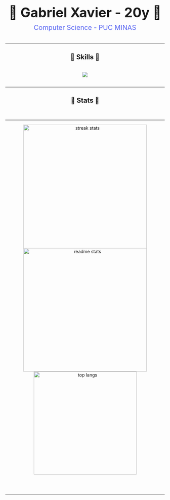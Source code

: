 <div align="center">
  <h1 style="font-size: 3em; font-weight: bold; margin: 10px 0;">👾 Gabriel Xavier - 20y 👾</h1>
  <p style="font-size: 1.5em; color: #5865F2; margin: 7px 0;">Computer Science - PUC MINAS</p>
</div>

  <br>
 <hr/>
 
<h2 align="center">🔮 Skills 🔮</h2>
<br/>
<div align="center">
    <img src="https://skillicons.dev/icons?i=cpp,java,python,c,vscode,github,git,linux,ubuntu,arch" />
<br>
</div>

<br/>
<hr/>

<h2 align="center">🧨 Stats 🧨</h2>
<br>
<hr/>
<div align=center>
  <img width=390 src="https://github-readme-streak-stats-salesp07.vercel.app/?user=gabsnim&count_private=true&theme=react&border_radius=10" alt="streak stats"/>
  <img width=390 src="https://github-readme-stats-salesp07.vercel.app/api?username=gabsnim&count_private=true&show_icons=true&theme=react&rank_icon=github&border_radius=10" alt="readme stats" />
  <br/>
  <img width=325 align="center" src="https://github-readme-stats-salesp07.vercel.app/api/top-langs/?username=gabsnim&hide=HTML&langs_count=8&layout=compact&theme=react&border_radius=10&size_weight=0.5&count_weight=0.5&exclude_repo=github-readme-stats" alt="top langs" />
</div>


<br/><br/>

<hr/>
